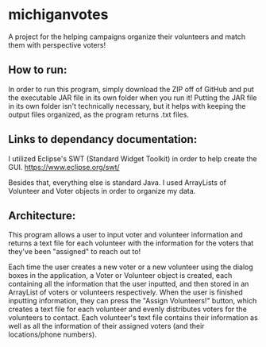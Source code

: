 # michiganvotes

A project for the helping campaigns organize their volunteers and match them with perspective voters!

## How to run:

In order to run this program, simply download the ZIP off of GitHub and put the executable JAR file in its own folder when you run it!
Putting the JAR file in its own folder isn't technically necessary, but it helps with keeping the output files organized, as the program
returns .txt files.

## Links to dependancy documentation:

I utilized Eclipse's SWT (Standard Widget Toolkit) in order to help create the GUI.
https://www.eclipse.org/swt/

Besides that, everything else is standard Java. I used ArrayLists of Volunteer and Voter objects in order to organize my data.

## Architecture:

This program allows a user to input voter and volunteer information and returns a text file for each volunteer with the
information for the voters that they've been "assigned" to reach out to!

Each time the user creates a new voter or a new volunteer using the dialog boxes in the application, a Voter or Volunteer object is
created, each containing all the information that the user inputted, and then stored in an ArrayList of voters or volunteers respectively.
When the user is finished inputting information, they can press the "Assign Volunteers!" button, which creates a text file for each
volunteer and evenly distributes voters for the volunteers to contact. Each volunteer's text file contains their information as well as
all the information of their assigned voters (and their locations/phone numbers). 
